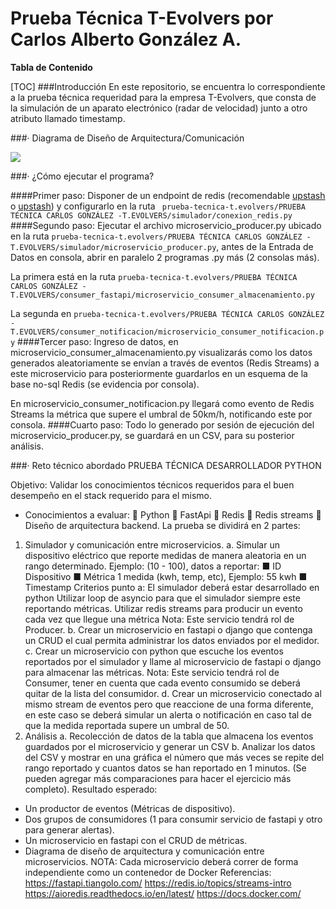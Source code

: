 # Prueba Técnica T-Evolvers por Carlos Alberto González A.

**Tabla de Contenido**

[TOC]
###Introducción
En este repositorio, se encuentra lo correspondiente a la prueba técnica requeridad para la empresa T-Evolvers, que consta de la simulación de un aparato electrónico (radar de velocidad) junto a otro atributo llamado timestamp.

###· Diagrama de Diseño de Arquitectura/Comunicación

[![](https://i.ibb.co/3pYZygs/Diagrama-de-dise-o-de-arquitectura.jpg)](https://i.ibb.co/3pYZygs/Diagrama-de-dise-o-de-arquitectura.jpg)


###· ¿Cómo ejecutar el programa?

####Primer paso:
Disponer de un endpoint de redis (recomendable [upstash](https://app.redislabs.com/#/login) o [upstash](http://localhost/ "link title")) y configurarlo en la ruta ` prueba-tecnica-t.evolvers/PRUEBA TÉCNICA CARLOS GONZÁLEZ -T.EVOLVERS/simulador/conexion_redis.py` 
####Segundo paso:
Ejecutar el archivo microservicio_producer.py ubicado en la ruta `prueba-tecnica-t.evolvers/PRUEBA TÉCNICA CARLOS GONZÁLEZ -T.EVOLVERS/simulador/microservicio_producer.py`, antes de la Entrada de Datos en consola, abrir en paralelo 2 programas .py más (2 consolas más).

La primera está en la ruta `prueba-tecnica-t.evolvers/PRUEBA TÉCNICA CARLOS GONZÁLEZ -T.EVOLVERS/consumer_fastapi/microservicio_consumer_almacenamiento.py `

La segunda en `prueba-tecnica-t.evolvers/PRUEBA TÉCNICA CARLOS GONZÁLEZ -T.EVOLVERS/consumer_notificacion/microservicio_consumer_notificacion.py`
####Tercer paso:
Ingreso de datos, en microservicio_consumer_almacenamiento.py visualizarás como los datos generados aleatoriamente se envían a través de eventos (Redis Streams) a este microservicio para posteriormente guardarlos en un esquema de la base no-sql Redis (se evidencia por consola).

En microservicio_consumer_notificacion.py llegará como evento de Redis Streams la métrica que supere el umbral de 50km/h, notificando este por consola.
####Cuarto paso:
Todo lo generado por sesión de ejecución del microservicio_producer.py, se guardará en un CSV, para su posterior análisis.

###· Reto técnico abordado
PRUEBA TÉCNICA DESARROLLADOR PYTHON

Objetivo:
Validar los conocimientos técnicos requeridos para el buen desempeño en el stack
requerido para el mismo.
- Conocimientos a evaluar:
 Python
 FastApi
 Redis
 Redis streams
 Diseño de arquitectura backend.
La prueba se dividirá en 2 partes:
1. Simulador y comunicación entre microservicios.
a. Simular un dispositivo eléctrico que reporte medidas de manera
aleatoria en un rango determinado. Ejemplo: (10 - 100), datos a
reportar:
■ ID Dispositivo
■ Métrica 1 medida (kwh, temp, etc), Ejemplo: 55 kwh
■ Timestamp
Criterios punto a:
 El simulador deberá estar desarrollado en python
 Utilizar loop de asyncio para que el simulador siempre este
reportando métricas.
 Utilizar redis streams para producir un evento cada vez que
llegue una métrica
Nota: Este servicio tendrá rol de Producer.
b. Crear un microservicio en fastapi o django que contenga un CRUD el
cual permita administrar los datos enviados por el medidor.
c. Crear un microservicio con python que escuche los eventos reportados
por el simulador y llame al microservicio de fastapi o django para
almacenar las métricas.
Nota: Este servicio tendrá rol de Consumer, tener en cuenta que cada
evento consumido se deberá quitar de la lista del consumidor.
d. Crear un microservicio conectado al mismo stream de eventos pero
que reaccione de una forma diferente, en este caso se deberá simular
un alerta o notificación en caso tal de que la medida reportada supere
un umbral de 50.
2. Análisis
a. Recolección de datos de la tabla que almacena los eventos guardados
por el microservicio y generar un CSV
b. Analizar los datos del CSV y mostrar en una gráfica el número que
más veces se repite del rango reportado y cuantos datos se han
reportado en 1 minutos. (Se pueden agregar más comparaciones para
hacer el ejercicio más completo).
Resultado esperado:
- Un productor de eventos (Métricas de dispositivo).
- Dos grupos de consumidores (1 para consumir servicio de fastapi y otro para
generar alertas).
- Un microservicio en fastapi con el CRUD de métricas.
- Diagrama de diseño de arquitectura y comunicación entre microservicios.
NOTA: Cada microservicio deberá correr de forma independiente como un
contenedor de Docker
Referencias:
https://fastapi.tiangolo.com/
https://redis.io/topics/streams-intro
https://aioredis.readthedocs.io/en/latest/
https://docs.docker.com/
